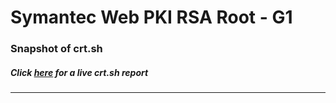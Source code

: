 # Symantec Web PKI RSA Root - G1
### Snapshot of crt.sh
##### Click [here](https://crt.sh/?q=C49AA6D4F35A833B8B0E1E2997CF5AC28C934FBAD3CFEBEF5C45FB0ADAB10135) for a live crt.sh report

---
